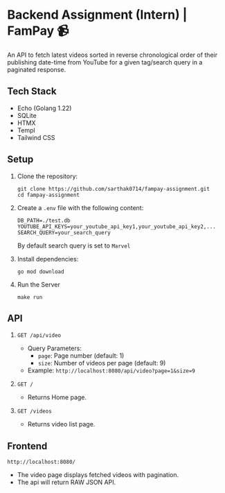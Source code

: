 # Backend Assignment (Intern) | FamPay 📹

An API to fetch latest videos sorted in reverse chronological order of their publishing date-time from YouTube for a given tag/search query in a paginated response.

## Tech Stack
- Echo (Golang 1.22)
- SQLite
- HTMX
- Templ
- Tailwind CSS

## Setup
1. Clone the repository:
   ```
   git clone https://github.com/sarthak0714/fampay-assignment.git
   cd fampay-assignment
   ```
2. Create a `.env` file with the following content:
   ```
   DB_PATH=./test.db
   YOUTUBE_API_KEYS=your_youtube_api_key1,your_youtube_api_key2,...
   SEARCH_QUERY=your_search_query
   ```
    By default search query is set to `Marvel`

3. Install dependencies:
   ```
   go mod download
   ```

4. Run the Server
    ```
    make run
    ```


## API 

1. `GET /api/video`
    - Query Parameters:
        - `page`: Page number (default: 1)
        - `size`: Number of videos per page (default: 9)
    - Example: `http://localhost:8080/api/video?page=1&size=9` 

2. `GET /`
    - Returns Home page.

3. `GET /videos`
    - Returns video list page.

## Frontend 

```http://localhost:8080/```

- The video page displays fetched videos with pagination.
- The api will return RAW JSON API.